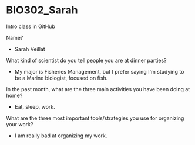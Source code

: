 # BIO302_Sarah
Intro class in GitHub

Name?
- Sarah Veillat

What kind of scientist do you tell people you are at dinner parties?
- My major is Fisheries Management, but I prefer saying I'm studying to be a Marine biologist, focused on fish. 

In the past month, what are the three main activities you have been doing at home?
- Eat, sleep, work.

What are the three most important tools/strategies you use for organizing your work?
- I am really bad at organizing my work.
